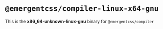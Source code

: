 # `@emergentcss/compiler-linux-x64-gnu`

This is the **x86_64-unknown-linux-gnu** binary for `@emergentcss/compiler`
